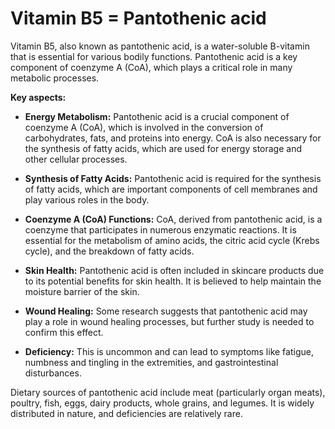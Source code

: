 # Vitamin B5 = Pantothenic acid

Vitamin B5, also known as pantothenic acid, is a water-soluble B-vitamin that is essential for various bodily functions. Pantothenic acid is a key component of coenzyme A (CoA), which plays a critical role in many metabolic processes.

**Key aspects:**

* **Energy Metabolism:** Pantothenic acid is a crucial component of coenzyme A (CoA), which is involved in the conversion of carbohydrates, fats, and proteins into energy. CoA is also necessary for the synthesis of fatty acids, which are used for energy storage and other cellular processes.

* **Synthesis of Fatty Acids:** Pantothenic acid is required for the synthesis of fatty acids, which are important components of cell membranes and play various roles in the body.

* **Coenzyme A (CoA) Functions:** CoA, derived from pantothenic acid, is a coenzyme that participates in numerous enzymatic reactions. It is essential for the metabolism of amino acids, the citric acid cycle (Krebs cycle), and the breakdown of fatty acids.

* **Skin Health:** Pantothenic acid is often included in skincare products due to its potential benefits for skin health. It is believed to help maintain the moisture barrier of the skin.

* **Wound Healing:** Some research suggests that pantothenic acid may play a role in wound healing processes, but further study is needed to confirm this effect.

* **Deficiency:** This is uncommon and can lead to symptoms like fatigue, numbness and tingling in the extremities, and gastrointestinal disturbances.

Dietary sources of pantothenic acid include meat (particularly organ meats), poultry, fish, eggs, dairy products, whole grains, and legumes. It is widely distributed in nature, and deficiencies are relatively rare.

